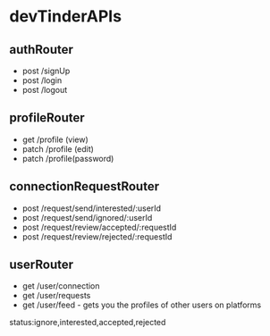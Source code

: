 # devTinderAPIs

## authRouter
- post /signUp
- post /login
- post /logout

## profileRouter
- get /profile (view)
- patch /profile (edit)
- patch /profile(password)

## connectionRequestRouter
- post /request/send/interested/:userId
- post /request/send/ignored/:userId
- post /request/review/accepted/:requestId
- post /request/review/rejected/:requestId

## userRouter
- get /user/connection
- get /user/requests
- get /user/feed - gets you the profiles of other users on platforms 
   
status:ignore,interested,accepted,rejected